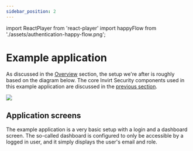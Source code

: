 ```yaml
---
sidebar_position: 2
---
```


import ReactPlayer from 'react-player'
import happyFlow from './assets/authentication-happy-flow.png';

# Example application
As discussed in the [Overview](/docs/framework/security/overview) section, the setup we're after is roughly
based on the diagram below. The core Invirt Security components used in this example application
are discussed in the [previous section](/docs/framework/security/core-concepts).

<img src={happyFlow}/>

## Application screens
The example application is a very basic setup with a login and a dashboard screen. The so-called dashboard
is configured to only be accessible by a logged in user, and it simply displays the user's email and role.

<ReactPlayer playing controls url='/img/security-authentication-demo-app.mp4' />

[//]: # (The steps 1/2/3 performed by the Authenticator implementation above would typically be delegated)

[//]: # (to an external component or a third-party authentication provider. In order to keep this example easy)

[//]: # (to run and reason about, we've implemented a mock in-memory user and session management in the `AuthenticationService`)

[//]: # (component.)
